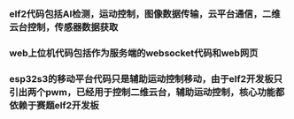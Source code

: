### elf2代码包括AI检测，运动控制，图像数据传输，云平台通信，二维云台控制，传感器数据获取
### web上位机代码包括作为服务端的websocket代码和web网页
### esp32s3的移动平台代码只是辅助运动控制移动，由于elf2开发板只引出两个pwm，已经用于控制二维云台，辅助运动控制，核心功能都依赖于赛题elf2开发板

